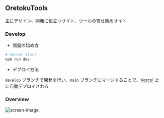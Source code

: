## OretokuTools

主にデザイン、開発に役立つサイト、ツールの寄せ集めサイト

### Develop

- 開発の始め方

```bash
# Server Start
npm run dev
```

- デプロイ方法

`develop` ブランチで開発を行い、`main` ブランチにマージすることで、[Vercel](https://vercel.com/) 上に自動デプロイされる

### Overview

![screen-image](https://github.com/user-attachments/assets/18e585a9-4c8d-42b7-a833-9c0c601955d2)
